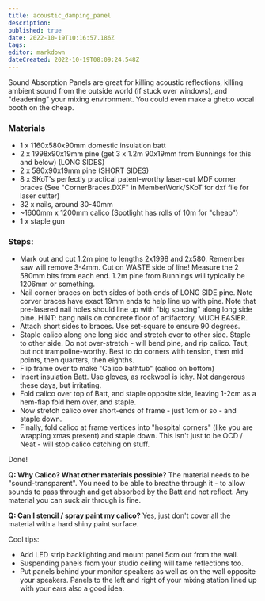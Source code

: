 ```yaml
---
title: acoustic_damping_panel
description: 
published: true
date: 2022-10-19T10:16:57.186Z
tags: 
editor: markdown
dateCreated: 2022-10-19T08:09:24.548Z
---
```


Sound Absorption Panels are great for killing acoustic reflections, killing ambient sound from the outside world (if stuck over windows), and "deadening" your mixing environment. You could even make a ghetto vocal booth on the cheap.

### Materials

-   1 x 1160x580x90mm domestic insulation batt
-   2 x 1998x90x19mm pine (get 3 x 1.2m 90x19mm from Bunnings for this and below) (LONG SIDES)
-   2 x 580x90x19mm pine (SHORT SIDES)
-   8 x SKoT's perfectly practical patent-worthy laser-cut MDF corner braces (See "CornerBraces.DXF" in MemberWork/SKoT for dxf file for laser cutter)
-   32 x nails, around 30-40mm
-   \~1600mm x 1200mm calico (Spotlight has rolls of 10m for "cheap")
-   1 x staple gun

### Steps:

-   Mark out and cut 1.2m pine to lengths 2x1998 and 2x580. Remember saw will remove 3-4mm. Cut on WASTE side of line! Measure the 2 580mm bits from each end. 1.2m pine from Bunnings will typically be 1206mm or something.
-   Nail corner braces on both sides of both ends of LONG SIDE pine. Note corver braces have exact 19mm ends to help line up with pine. Note that pre-lasered nail holes should line up with "big spacing" along long side pine. HINT: bang nails on concrete floor of artifactory, MUCH EASIER.
-   Attach short sides to braces. Use set-square to ensure 90 degrees.
-   Staple calico along one long side and stretch over to other side. Staple to other side. Do not over-stretch - will bend pine, and rip calico. Taut, but not trampoline-worthy. Best to do corners with tension, then mid points, then quarters, then eighths.
-   Flip frame over to make "Calico bathtub" (calico on bottom)
-   Insert insulation Batt. Use gloves, as rockwool is ichy. Not dangerous these days, but irritating.
-   Fold calico over top of Batt, and staple opposite side, leaving 1-2cm as a hem-flap fold hem over, and staple.
-   Now stretch calico over short-ends of frame - just 1cm or so - and staple down.
-   Finally, fold calico at frame vertices into "hospital corners" (like you are wrapping xmas present) and staple down. This isn't just to be OCD / Neat - will stop calico catching on stuff.

Done!

**Q: Why Calico? What other materials possible?** The material needs to be "sound-transparent". You need to be able to breathe through it - to allow sounds to pass through and get absorbed by the Batt and not reflect. Any material you can suck air through is fine.

**Q: Can I stencil / spray paint my calico?** Yes, just don't cover all the material with a hard shiny paint surface.

Cool tips:

-   Add LED strip backlighting and mount panel 5cm out from the wall.
-   Suspending panels from your studio ceiling will tame reflections too.
-   Put panels behind your monitor speakers as well as on the wall opposite your speakers. Panels to the left and right of your mixing station lined up with your ears also a good idea.
